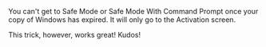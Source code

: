 You can't get to Safe Mode or Safe Mode With Command Prompt once your copy of Windows has expired. It will only go to the Activation screen.  
  
This trick, however, works great! Kudos!